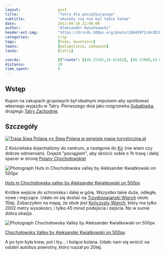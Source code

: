 ```yaml
---
layout:                 post
title:                  "Tatry dla początkującego"
subtitle:               "okazały się nie być takie łatwe"
date:                   2011-09-10 21:00:00
author:                 "Aleksander Kwiatkowski"
header-ext-img:         "https://drscdn.500px.org/photo/28845971/m%3D2048/4a65b33661eae858e1fdaa8b313ff4da"
categories:             trip
tags:                   [hike, mountains]
towns:                  [malopolskie, zakopane]
lands:                  [tatry]

coords:                 [{"route": [[49.25301,19.81492], [49.23990,19.80565], [49.22617,19.78496], [49.21781,19.79097], [49.21798,19.80419], [49.20565,19.80736], [49.24001,19.80625]], "type": "hike"}, {"route": [[49.29641,19.94404], [49.30094,19.93602], [49.30203,19.93773], [49.30656,19.93224], [49.30371,19.91932]], "type": "hike"}, {"route": [[49.30351,19.91950], [49.29341,19.92941]], "type": "train"}]
distance:               20
time_spent:             8
---
```


[wiki-gubalowka]:       https://pl.wikipedia.org/wiki/Guba%C5%82%C3%B3wka
[wiki-tatry-zachodnie]: https://pl.wikipedia.org/wiki/Tatry_Zachodnie
[wiki-kiry]:            https://pl.wikipedia.org/wiki/Kiry
[wiki-polana-choch]:    https://pl.wikipedia.org/wiki/Polana_Chocho%C5%82owska
[wiki-trzydniowianski]: https://pl.wikipedia.org/wiki/Trzydniowia%C5%84ski_Wierch
[wiki-konczysty]:       https://pl.wikipedia.org/wiki/Ko%C5%84czysty_Wierch

Wstęp
-----

Kupon na zakupach grupowych był idealnym impulsem aby spróbować własnego wyjazdu w Tatry. Pierwszego dnia
jako rozgrzewka [Gubałówka][wiki-gubalowka], drugiego [Tatry Zachodnie][wiki-tatry-zachodnie].

Szczegóły
---------

<a href="http://mapa-turystyczna.pl/route/z1gy" title="Trasa Siwa Polana ↔ Siwa Polana w serwisie mapa-turystyczna.pl"><img alt="Trasa Siwa Polana ↔ Siwa Polana w serwisie mapa-turystyczna.pl" src="http://mapa-turystyczna.pl/images/icon-s.png" /></a>


Z Kościeliska dojechaliśmy do centrum, a następnie do [Kir][wiki-kiry] (nie wiem czy dobrze odmieniam).
Dojazd "pociągiem", aby skrócić sobie o 1h trasę i dalej spacer w stronę [Polany Chochołowskiej][wiki-polana-choch]

<div class="pixels-photo">
  <p><img src="https://drscdn.500px.org/photo/28835715/m%3D900/9315fc72d95134bbf5d6c3ca839e0042" alt="Photograph Huts in Chochołowska valley by Aleksander Kwiatkowski on 500px"></p>
  <a href="https://500px.com/photo/28835715/huts-in-chocho%C5%82owska-valley-by-aleksander-kwiatkowski">Huts in Chochołowska valley by Aleksander Kwiatkowski on 500px</a>
</div>
<script type="text/javascript" src="https://500px.com/embed.js"></script>

Krótkie wejście do schroniska i dalej w górę. Wszystko takie duże, odległe, nowe i męczące. Udało mi się dostać na
[Trzydniowiański Wierch][wiki-trzydniowianski] około 15tej. Zobaczyłem na mapę, że obok jest [Kończysty Wierch][wiki-konczysty],
który ma *tylko* 2002 metry wysokości, i tylko 45 minut podejścia i zejścia. No w sumie dobra okazja.

<div class="pixels-photo">
  <p><img src="https://drscdn.500px.org/photo/24011503/m%3D900/111e76b4f1e7a5d77beaaf6ce204f7b0" alt="Photograph Chochołowska Valley by Aleksander Kwiatkowski on 500px"></p>
  <a href="https://500px.com/photo/24011503/chocho%C5%82owska-valley-by-aleksander-kwiatkowski">Chochołowska Valley by Aleksander Kwiatkowski on 500px</a>
</div>
<script type="text/javascript" src="https://500px.com/embed.js"></script>

A po tym była krew, pot i łzy... i bolące kolana. Udało nam się wrócić na ostatni autobus powrotny, który ruszał po 20tej.
